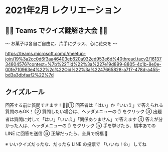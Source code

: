 # 2021年2月 レクリエーション

## 🐹🐹 Teams でクイズ謎解き大会 🐹🐹

～ お菓子は各自ご自由に、片手にグラス、心に花束を ～

https://teams.microsoft.com/l/meetup-join/19%3a2cc0d6f3aa46403eb620a932ed953e6d%40thread.tacv2/1613734804576?context=%7b%22Tid%22%3a%227e19d899-8805-4c1b-8e0e-00fe710963e4%22%2c%22Oid%22%3a%2247665828-a717-478d-a455-bd3a3dbfaaf2%22%7d

## クイズルール

回答する前に質問できます！① 回答者は「はい」か「いいえ」で答えられる質問のみOK！
② 質問したい場合は、ヘッダメニューの ✋ をクリック
③ 出題者は質問に対して「はい」「いいえ」「関係ありません」で答えます
④ 答えが分かった人は、ヘッダメニューの ✋ をクリック
⑤ 手を挙げたら、橋本あての LINE に回答を送信
⑥ 正解だったら、全員で祝福 🎉

※ いいクイズだったな、だったら LINE の投票で 「いいね！👍」 してね

